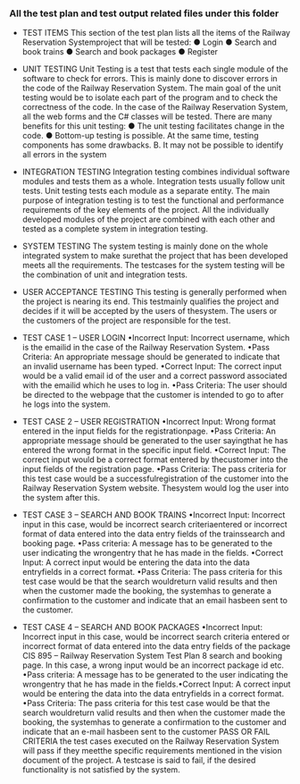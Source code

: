 ### All the test plan and test output related files under this folder

* TEST ITEMS
This section of the test plan lists all the items of the Railway Reservation Systemproject that will be tested:
● Login
● Search and book trains
● Search and book packages
● Register

* UNIT TESTING
Unit Testing is a test that tests each single module of the software to check for errors. This is mainly done to discover errors in the code of the Railway Reservation System. The main goal of the unit testing would be to isolate each part of the program and to check the correctness of the code. In the case of the Railway Reservation System, all the web forms and the C# classes will be tested. There are many benefits for this unit testing: ● The unit testing facilitates change in the code. ● Bottom-up testing is possible. At the same time,  testing components has some drawbacks. B. It may not be possible to identify all errors in the system

* INTEGRATION TESTING
Integration testing combines individual software modules  and tests them as a whole. Integration tests usually follow unit tests. Unit testing tests each module  as a separate entity. The main purpose of  integration testing is to test the functional and performance requirements of the key elements of the project. All the individually developed modules of the project are combined with each other and tested as a complete system in  integration testing.

* SYSTEM TESTING 
The system testing is mainly done on the whole integrated system to make surethat the project that has been developed meets all the requirements. The testcases for the system testing will be the combination of unit and integration tests.

* USER ACCEPTANCE TESTING
This testing is generally performed when the project is nearing its end. This testmainly qualifies the project and decides if it will be accepted by the users of thesystem. The users or the customers of the project are responsible for the test.

* TEST CASE 1 – USER LOGIN
•Incorrect Input: Incorrect username, which is the emailid in the case of the Railway Reservation System. 
 •Pass Criteria: An appropriate message should be generated to indicate that an invalid username has been typed. 
 •Correct Input: The correct input would be a valid email id of the user and a correct password associated with the emailid which he uses to log in. 
 •Pass Criteria: The user should be directed to the webpage that the customer is intended to go to after he logs into the system.

* TEST CASE 2 – USER REGISTRATION
 •Incorrect Input: Wrong format entered in the input fields for the registrationpage.
 •Pass Criteria: An appropriate message should be generated to the user sayingthat he has entered the wrong format in the specific input field.
 •Correct Input: The correct input would be a correct format entered by thecustomer into the input fields of the registration page.
 •Pass Criteria: The pass criteria for this test case would be a successfulregistration of the customer into the Railway Reservation System website. Thesystem would log the user into the system after this.
 
* TEST CASE 3 – SEARCH AND BOOK TRAINS
•Incorrect Input: Incorrect input in this case, would be incorrect search criteriaentered or incorrect format of data entered into the data entry fields of the trainssearch and booking page.
•Pass criteria: A message has to be generated to the user indicating the wrongentry that he has made in the fields.
•Correct Input: A correct input would be entering the data into the data entryfields in a correct format.
•Pass Criteria: The pass criteria for this test case would be that the search wouldreturn valid results and then when the customer made the booking, the systemhas to generate a confirmation to the customer and indicate that an email hasbeen sent to the customer.

* TEST CASE 4 – SEARCH AND BOOK PACKAGES
 •Incorrect Input: Incorrect input in this case, would be incorrect search criteria entered or incorrect format of data entered into the data entry fields of the package CIS 895 – Railway Reservation System Test Plan 8 search and booking page. In this case, a wrong input would be an incorrect package id etc.
•Pass criteria: A message has to be generated to the user indicating the wrongentry that he has made in the fields.•Correct Input: A correct input would be entering the data into the data entryfields in a correct format.
•Pass Criteria: The pass criteria for this test case would be that the search wouldreturn valid results and then when the customer made the booking, the systemhas to generate a confirmation to the customer and indicate that an e-mail hasbeen sent to the customer PASS OR FAIL CRITERIA the test cases executed on the Railway Reservation System will pass if they meetthe specific requirements mentioned in the vision document of the project. A testcase is said to fail, if the desired functionality is not satisfied by the system.







